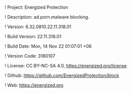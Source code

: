 ! Project: Energized Protection

! Description: ad.porn.malware blocking.

! Version: 6.32.0810.22.11.318.01

! Build Version: 22.11.318.01

! Build Date: Mon, 14 Nov 22 01:07:01 +06

! Version Code: 3180107

! License: CC BY-NC-SA 4.0, https://energized.pro/license

! Github: https://github.com/EnergizedProtection/block

! Web: https://energized.pro
